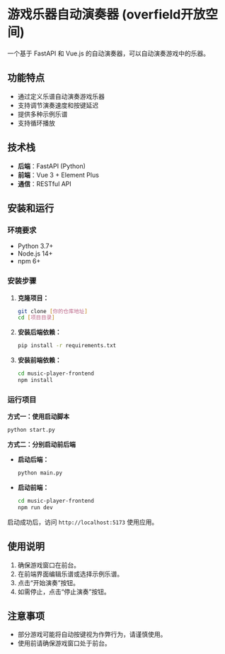 # 游戏乐器自动演奏器 (overfield开放空间)

一个基于 FastAPI 和 Vue.js 的自动演奏器，可以自动演奏游戏中的乐器。

## 功能特点

- 通过定义乐谱自动演奏游戏乐器
- 支持调节演奏速度和按键延迟
- 提供多种示例乐谱
- 支持循环播放

## 技术栈

- **后端**：FastAPI (Python)
- **前端**：Vue 3 + Element Plus
- **通信**：RESTful API

## 安装和运行

### 环境要求

- Python 3.7+
- Node.js 14+
- npm 6+

### 安装步骤

1. **克隆项目：**
   ```bash
   git clone [你的仓库地址]
   cd [项目目录]
   ```

2. **安装后端依赖：**
   ```bash
   pip install -r requirements.txt
   ```

3. **安装前端依赖：**
   ```bash
   cd music-player-frontend
   npm install
   ```

### 运行项目

**方式一：使用启动脚本**
```bash
python start.py
```

**方式二：分别启动前后端**

- **启动后端：**
  ```bash
  python main.py
  ```

- **启动前端：**
  ```bash
  cd music-player-frontend
  npm run dev
  ```

启动成功后，访问 `http://localhost:5173` 使用应用。

## 使用说明

1. 确保游戏窗口在前台。
2. 在前端界面编辑乐谱或选择示例乐谱。
3. 点击“开始演奏”按钮。
4. 如需停止，点击“停止演奏”按钮。

## 注意事项

- 部分游戏可能将自动按键视为作弊行为，请谨慎使用。
- 使用前请确保游戏窗口处于前台。
